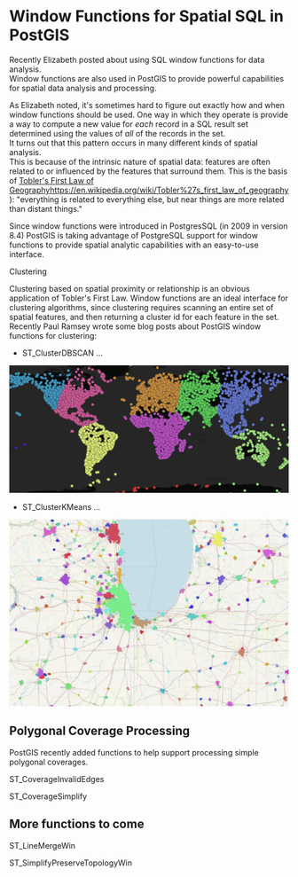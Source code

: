 # Window Functions for Spatial SQL in PostGIS

Recently Elizabeth posted about using SQL window functions for data analysis.  
Window functions are also used in PostGIS to provide powerful capabilities for spatial data analysis and processing.

As Elizabeth noted, it's sometimes hard to figure out exactly how and when window functions should be used.
One way in which they operate is provide a way to compute a new value for *each* record in a SQL result set
determined using the values of *all* of the records in the set.  
It turns out that this pattern occurs in many different kinds of spatial analysis.  
This is because of the intrinsic nature of spatial data: features are often related to 
or influenced by the features that surround them.
This is the basis of [Tobler's First Law of Geography]()https://en.wikipedia.org/wiki/Tobler%27s_first_law_of_geography): 
"everything is related to everything else, but near things are more related than distant things."

Since window functions were introduced in PostgresSQL (in 2009 in version 8.4)
PostGIS is taking advantage of PostgreSQL support for window functions to provide spatial analytic capabilities
with an easy-to-use interface.

Clustering

Clustering based on spatial proximity or relationship is an obvious application of Tobler's First Law.
Window functions are an ideal interface for clustering algorithms, since
clustering requires scanning an entire set of spatial features, and then returning a
cluster id for each feature in the set.
Recently Paul Ramsey wrote some blog posts about PostGIS window functions for clustering:

* ST_ClusterDBSCAN ...

![ST_ClusterDBSCAN](st_clusterdbscan.png)

* ST_ClusterKMeans ...

![ST_ClusterKMeans](st_clusterkmeans.png)

## Polygonal Coverage Processing

PostGIS recently added functions to help support processing simple polygonal coverages.  



ST_CoverageInvalidEdges

ST_CoverageSimplify


## More functions to come

ST_LineMergeWin

ST_SimplifyPreserveTopologyWin







